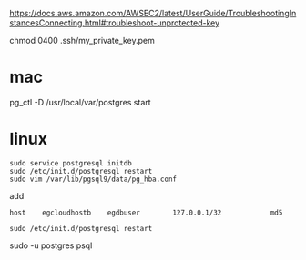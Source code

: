 https://docs.aws.amazon.com/AWSEC2/latest/UserGuide/TroubleshootingInstancesConnecting.html#troubleshoot-unprotected-key

chmod 0400 .ssh/my_private_key.pem

# mac
pg_ctl -D /usr/local/var/postgres start

# linux

```
sudo service postgresql initdb
sudo /etc/init.d/postgresql restart
sudo vim /var/lib/pgsql9/data/pg_hba.conf
```
add

```
host    egcloudhostb    egdbuser        127.0.0.1/32            md5
```

```
sudo /etc/init.d/postgresql restart
```

sudo -u postgres psql
